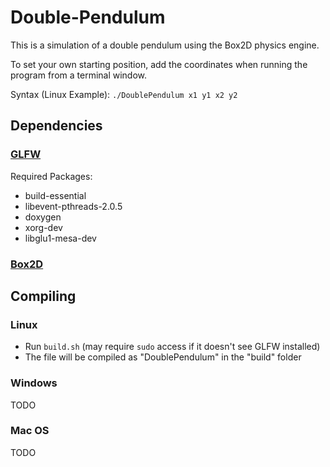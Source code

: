 # Double-Pendulum
This is a simulation of a double pendulum using the Box2D physics engine.

To set your own starting position, add the coordinates when running the program from a terminal window.

Syntax (Linux Example): `./DoublePendulum x1 y1 x2 y2`

## Dependencies

### [GLFW](https://www.glfw.org/)
Required Packages:
* build-essential
* libevent-pthreads-2.0.5
* doxygen
* xorg-dev
* libglu1-mesa-dev

### [Box2D](https://github.com/erincatto/box2d)

## Compiling

### Linux
* Run `build.sh` (may require `sudo` access if it doesn't see GLFW installed)
* The file will be compiled as "DoublePendulum" in the "build" folder

### Windows
TODO

### Mac OS
TODO
